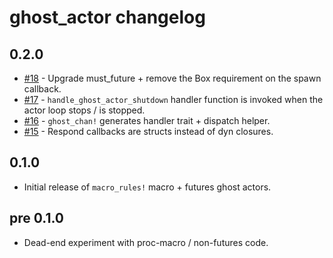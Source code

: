 # ghost_actor changelog

## 0.2.0

- [#18](https://github.com/holochain/ghost_actor/pull/18) - Upgrade must_future + remove the Box requirement on the spawn callback.
- [#17](https://github.com/holochain/ghost_actor/pull/17) - `handle_ghost_actor_shutdown` handler function is invoked when the actor loop stops / is stopped.
- [#16](https://github.com/holochain/ghost_actor/pull/16) - `ghost_chan!` generates handler trait + dispatch helper.
- [#15](https://github.com/holochain/ghost_actor/pull/15) - Respond callbacks are structs instead of dyn closures.

## 0.1.0

- Initial release of `macro_rules!` macro + futures ghost actors.

## pre 0.1.0

- Dead-end experiment with proc-macro / non-futures code.
